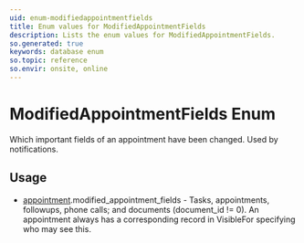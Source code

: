 ```yaml
---
uid: enum-modifiedappointmentfields
title: Enum values for ModifiedAppointmentFields
description: Lists the enum values for ModifiedAppointmentFields.
so.generated: true
keywords: database enum
so.topic: reference
so.envir: onsite, online
---
```


# ModifiedAppointmentFields Enum

Which important fields of an appointment have been changed. Used by notifications.


## Usage

* [appointment](../appointment.md).modified_appointment_fields - Tasks, appointments, followups, phone calls; and documents (document_id != 0). An appointment always has a corresponding record in VisibleFor specifying who may see this. 
